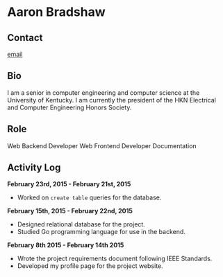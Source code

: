 Aaron Bradshaw
==============

Contact
-------

[email](mailto:aarontravisbradshaw@gmail.com)

Bio
---

I am a senior in computer engineering and computer science at the University of Kentucky. I am currently the president of the HKN Electrical and Computer Engineering Honors Society. 

Role
----
Web Backend Developer
Web Frontend Developer
Documentation  


Activity Log
------------
**February 23rd, 2015 - February 21st, 2015**
- Worked on `create table` queries for the database.

**February 15th, 2015 - February 22nd, 2015**

- Designed relational database for the project.
- Studied Go programming language for use in the backend.

**February 8th 2015 - February 14th 2015**

- Wrote the project requirements document following IEEE Standards.
- Developed my profile page for the project website.

